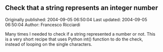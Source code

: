 ## Check that a string represents an integer number 
Originally published: 2004-09-05 06:50:04 
Last updated: 2004-09-05 06:50:04 
Author: Francesco Ricciardi 
 
Many times I needed to check if a string represented a number or not. This is a very short recipe that uses Python int() function to do the check, instead of looping on the single characters.